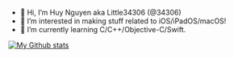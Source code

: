 - 👋 Hi, I’m Huy Nguyen aka Little34306 (@34306)
- 👀 I’m interested in making stuff related to iOS/iPadOS/macOS!
- 🌱 I’m currently learning C/C++/Objective-C/Swift.

[![My Github stats](https://github-readme-stats.vercel.app/api?username=34306&show_icons=true&hide=contribs,prs,issues&theme=radical)](https://github.com/34306/github-readme-stats)
<!---
34306/34306 is a ✨ special ✨ repository because its `README.md` (this file) appears on your GitHub profile.
You can click the Preview link to take a look at your changes.
--->
